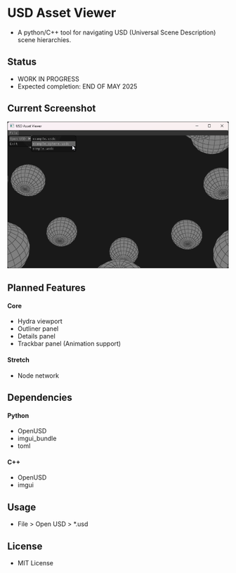 # USD Asset Viewer
- A python/C++ tool for navigating USD (Universal Scene Description) scene hierarchies.


## Status
- WORK IN PROGRESS
- Expected completion: END OF MAY 2025


## Current Screenshot
![USD Asset Viewer WIP Screenshot](./docs/images/screenshot_WIP.png)


## Planned Features
#### Core
- Hydra viewport
- Outliner panel
- Details panel
- Trackbar panel (Animation support)
#### Stretch
- Node network


## Dependencies
#### Python
- OpenUSD
- imgui_bundle
- toml
#### C++
- OpenUSD
- imgui


## Usage
- File > Open USD > *.usd


## License
- MIT License
